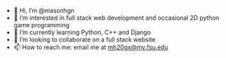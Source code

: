 - 👋 Hi, I’m @masonhgn
- 👀 I’m interested in full stack web development and occasional 2D python game programming
- 🌱 I’m currently learning Python, C++ and Django
- 💞️ I’m looking to collaborate on a full stack website
- 📫 How to reach me: email me at mh20gx@my.fsu.edu

<!---
masonhgn/masonhgn is a ✨ special ✨ repository because its `README.md` (this file) appears on your GitHub profile.
You can click the Preview link to take a look at your changes.
--->
